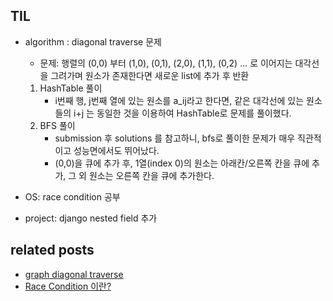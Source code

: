 ## TIL

- algorithm : diagonal traverse 문제
    - 문제: 행렬의 (0,0) 부터 (1,0), (0,1), (2,0), (1,1), (0,2) ... 로 이어지는 대각선을 그려가며 원소가 존재한다면 새로운 list에 추가 후 반환
    1) HashTable 풀이
        - i번째 행, j번째 열에 있는 원소를 a_ij라고 한다면, 같은 대각선에 있는 원소들의 i+j 는 동일한 것을 이용하여 HashTable로 문제를 풀이했다. 
    2) BFS 풀이
        - submission 후 solutions 를 참고하니, bfs로 풀이한 문제가 매우 직관적이고 성능면에서도 뛰어났다. 
        - (0,0)을 큐에 추가 후, 1열(index 0)의 원소는 아래칸/오른쪽 칸을 큐에 추가, 그 외 원소는 오른쪽 칸을 큐에 추가한다. 

- OS: race condition 공부
- project: django nested field 추가


## related posts
- [graph diagonal traverse](https://github.com/aohus/TIL/blob/main/algorithm/Graph/graph_diagonal_traverse.ipynb)
- [Race Condition 이란?](https://github.com/aohus/TIL/blob/main/os/race_condition.md)